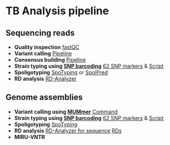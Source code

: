 TB Analysis pipeline
===

Sequencing reads
---
* **Quality inspection** [fastQC](http://www.bioinformatics.babraham.ac.uk/projects/fastqc/)
* **Variant calling** [Pipeline](https://github.com/xiaeryu/TB_pipeline/blob/master/VariantCalling.sh)
* **Consensus building** [Pipeline](https://github.com/xiaeryu/TB_pipeline/blob/master/VariantCalling.sh)
* **Strain typing using [SNP barcoding](http://www.nature.com/articles/ncomms5812)** [62 SNP markers](https://github.com/xiaeryu/TB_pipeline/blob/master/Scheme_62) & [Script](https://github.com/xiaeryu/TB_pipeline/blob/master/Barcoding.py)
* **Spoligotyping** [SpoTyping](https://github.com/xiaeryu/SpoTyping/releases/) or [SpolPred](http://pathogenseq.lshtm.ac.uk/spolpred)
* **RD analysis** [RD-Analyzer](https://github.com/xiaeryu/RD-Analyzer)

Genome assemblies
---
* **Variant calling using [MUMmer](http://mummer.sourceforge.net/)** [Command](https://github.com/xiaeryu/TB_pipeline/blob/master/VariantCalling_assembly.sh)
* **Strain typing using [SNP barcoding](http://www.nature.com/articles/ncomms5812)** [62 SNP markers](https://github.com/xiaeryu/TB_pipeline/blob/master/Scheme_62) & [Script](https://github.com/xiaeryu/TB_pipeline/blob/master/Barcoding_assembly.py)
* **Spoligotyping** [SpoTyping](https://github.com/xiaeryu/SpoTyping/releases/)
* **RD analysis** [RD-Analyzer for sequence](https://github.com/xiaeryu/TB_pipeline/blob/master/RD-Analyzer_assembly.py) [RDs](https://github.com/xiaeryu/RD-Analyzer/blob/master/Reference/RDs30.fasta)
* **MIRU-VNTR**
